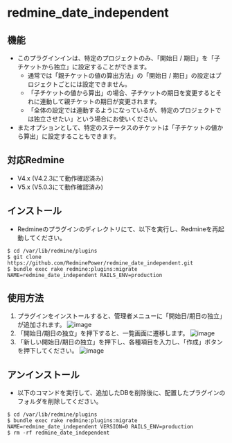 # redmine_date_independent

## 機能
- このプラグインインは、特定のプロジェクトのみ、「開始日 / 期日」を「子チケットから独立」に設定することができます。
  - 通常では「親チケットの値の算出方法」の「開始日 / 期日」の設定はプロジェクトごとには設定できません。
  - 「子チケットの値から算出」の場合、子チケットの期日を変更するとそれに連動して親チケットの期日が変更されます。
  - 「全体の設定では連動するようになっているが、特定のプロジェクトでは独立させたい」という場合にお使いください。
- またオプションとして、特定のステータスのチケットは「子チケットの値から算出」に設定することもできます。

## 対応Redmine
- V4.x (V4.2.3にて動作確認済み)
- V5.x (V5.0.3にて動作確認済み)

## インストール
- Redmineのプラグインのディレクトリにて、以下を実行し、Redmineを再起動してください。

```
$ cd /var/lib/redmine/plugins
$ git clone https://github.com/RedminePower/redmine_date_independent.git
$ bundle exec rake redmine:plugins:migrate NAME=redmine_date_independent RAILS_ENV=production
```

## 使用方法

1. プラグインをインストールすると、管理者メニューに「開始日/期日の独立」が追加されます。
![image](https://github.com/RedminePower/redmine_date_independent/assets/87136359/febd0e09-ac77-47c4-810e-8521d6db9ef0)
1. 「開始日/期日の独立」を押下すると、一覧画面に遷移します。
![image](https://github.com/RedminePower/redmine_date_independent/assets/87136359/bf0fbc0e-5b68-4596-8ca1-9a251261ddbc)
1. 「新しい開始日/期日の独立」を押下し、各種項目を入力し、「作成」ボタンを押下してください。
![image](https://github.com/RedminePower/redmine_date_independent/assets/87136359/158da482-8b27-409b-9377-f6ee554ff3d8)


## アンインストール

- 以下のコマンドを実行して、追加したDBを削除後に、配置したプラグインのフォルダを削除してください。

```
$ cd /var/lib/redmine/plugins
$ bundle exec rake redmine:plugins:migrate NAME=redmine_date_independent VERSION=0 RAILS_ENV=production
$ rm -rf redmine_date_independent
```


